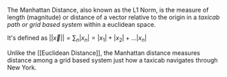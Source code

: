 The Manhattan Distance, also known as the L1 Norm, is the measure of length (magnitude) or distance of a vector relative to the origin in a *taxicab path or grid based system* within a euclidean space.

It's defined as $|| \vec{x}|| = \sum_n |x_n| = |x_1| + |x_2| + ... |x_n|$ 

Unlike the [[Euclidean Distance]], the Manhattan distance measures distance among a grid based system just how a taxicab navigates through New York.